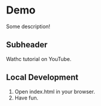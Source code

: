 # Demo

Some description!

## Subheader

Wathc tutorial on YouTube.

## Local Development

1. Open index.html in your browser.
2. Have fun.